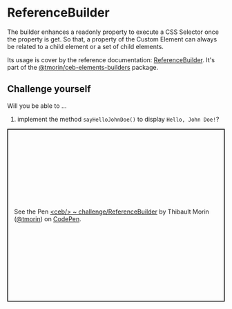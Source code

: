# ReferenceBuilder

The builder enhances a readonly property to execute a CSS Selector once the property is get.
So that, a property of the Custom Element can always be related to a child element or a set of child elements.

Its usage is cover by the reference documentation: [ReferenceBuilder](../api/classes/_tmorin_ceb_elements_builders.ReferenceBuilder.html).
It's part of the [@tmorin/ceb-elements-builders](https://www.npmjs.com/package/@tmorin/ceb-elements-builders) package.

## Challenge yourself

Will you be able to ...
1. implement the method `sayHelloJohnDoe()` to display `Hello, John Doe!`?

<p class="codepen" data-height="400" data-theme-id="light" data-default-tab="js,result" data-slug-hash="zYwjaMy" data-editable="true" data-user="tmorin" style="height: 400px; box-sizing: border-box; display: flex; align-items: center; justify-content: center; border: 2px solid; margin: 1em 0; padding: 1em;">
  <span>See the Pen <a href="https://codepen.io/tmorin/pen/zYwjaMy">
  &lt;ceb/&gt; ~ challenge/ReferenceBuilder</a> by Thibault Morin (<a href="https://codepen.io/tmorin">@tmorin</a>)
  on <a href="https://codepen.io">CodePen</a>.</span>
</p>
<script async src="https://cpwebassets.codepen.io/assets/embed/ei.js"></script>
